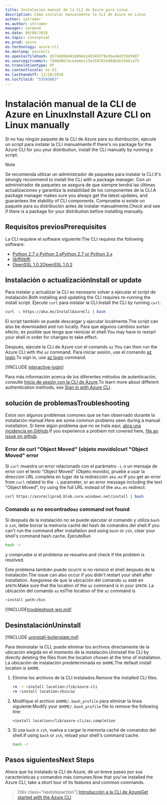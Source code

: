 ```yaml
---
title: Instalación manual de la CLI de Azure para Linux
description: Cómo instalar manualmente la CLI de Azure en Linux
author: sptramer
ms.author: sttramer
manager: carmonm
ms.date: 09/09/2018
ms.topic: conceptual
ms.prod: azure
ms.technology: azure-cli
ms.devlang: azurecli
ms.openlocfilehash: b57ddd04d41b09eb145349179e3be48d3fdd5907
ms.sourcegitcommit: f40bd067ece4e6ec13e259782ed8db3e33b61a75
ms.translationtype: HT
ms.contentlocale: es-ES
ms.lasthandoff: 12/18/2018
ms.locfileid: "53593683"
---
```

# <a name="install-azure-cli-on-linux-manually"></a><span data-ttu-id="12114-103">Instalación manual de la CLI de Azure en Linux</span><span class="sxs-lookup"><span data-stu-id="12114-103">Install Azure CLI on Linux manually</span></span>

<span data-ttu-id="12114-104">Si no hay ningún paquete de la CLI de Azure para su distribución, ejecute un script para instalar la CLI manualmente.</span><span class="sxs-lookup"><span data-stu-id="12114-104">If there's no package for the Azure CLI for you your distribution, install the CLI manually by running a script.</span></span>

> [!NOTE]
> <span data-ttu-id="12114-105">Se recomienda utilizar un administrador de paquetes para instalar la CLI.</span><span class="sxs-lookup"><span data-stu-id="12114-105">It's strongly recommend to install the CLI with a package manager.</span></span> <span data-ttu-id="12114-106">Con un administrador de paquetes se asegura de que siempre tendrá las últimas actualizaciones y garantiza la estabilidad de los componentes de la CLI.</span><span class="sxs-lookup"><span data-stu-id="12114-106">A package manager makes sure you always get the latest updates, and guarantees the stability of CLI components.</span></span> <span data-ttu-id="12114-107">Compruebe si existe un paquete para su distribución antes de instalar manualmente.</span><span class="sxs-lookup"><span data-stu-id="12114-107">Check and see if there is a package for your distribution before installing manually.</span></span>

## <a name="prerequisites"></a><span data-ttu-id="12114-108">Requisitos previos</span><span class="sxs-lookup"><span data-stu-id="12114-108">Prerequisites</span></span>

<span data-ttu-id="12114-109">La CLI requiere el software siguiente:</span><span class="sxs-lookup"><span data-stu-id="12114-109">The CLI requires the following software:</span></span>

* [<span data-ttu-id="12114-110">Python 2.7 o Python 3.x</span><span class="sxs-lookup"><span data-stu-id="12114-110">Python 2.7 or Python 3.x</span></span>](https://www.python.org/downloads/)
* [<span data-ttu-id="12114-111">libffi</span><span class="sxs-lookup"><span data-stu-id="12114-111">libffi</span></span>](https://sourceware.org/libffi/)
* [<span data-ttu-id="12114-112">OpenSSL 1.0.2</span><span class="sxs-lookup"><span data-stu-id="12114-112">OpenSSL 1.0.2</span></span>](https://www.openssl.org/source/)

## <a name="install-or-update"></a><span data-ttu-id="12114-113">Instalación o actualización</span><span class="sxs-lookup"><span data-stu-id="12114-113">Install or update</span></span>

<span data-ttu-id="12114-114">Para instalar y actualizar la CLI es necesario volver a ejecutar el script de instalación.</span><span class="sxs-lookup"><span data-stu-id="12114-114">Both installing and updating the CLI requires re-running the install script.</span></span> <span data-ttu-id="12114-115">Ejecute `curl` para instalar la CLI.</span><span class="sxs-lookup"><span data-stu-id="12114-115">Install the CLI by running `curl`.</span></span>

```bash
curl -L https://aka.ms/InstallAzureCli | bash
```

<span data-ttu-id="12114-116">El script también se puede descargar y ejecutar localmente.</span><span class="sxs-lookup"><span data-stu-id="12114-116">The script can also be downloaded and run locally.</span></span> <span data-ttu-id="12114-117">Para que algunos cambios surtan efecto, es posible que tenga que reiniciar el shell.</span><span class="sxs-lookup"><span data-stu-id="12114-117">You may have to restart your shell in order for changes to take effect.</span></span>

<span data-ttu-id="12114-118">Después, ejecute la CLI de Azure con el comando `az`.</span><span class="sxs-lookup"><span data-stu-id="12114-118">You can then run the Azure CLI with the `az` command.</span></span> <span data-ttu-id="12114-119">Para iniciar sesión, use el comando [az login](/cli/azure/reference-index#az-login).</span><span class="sxs-lookup"><span data-stu-id="12114-119">To sign in, use [az login](/cli/azure/reference-index#az-login) command.</span></span>

[!INCLUDE [interactive-login](includes/interactive-login.md)]

<span data-ttu-id="12114-120">Para más información acerca de los diferentes métodos de autenticación, consulte [Inicio de sesión con la CLI de Azure](authenticate-azure-cli.md).</span><span class="sxs-lookup"><span data-stu-id="12114-120">To learn more about different authentication methods, see [Sign in with Azure CLI](authenticate-azure-cli.md).</span></span>

## <a name="troubleshooting"></a><span data-ttu-id="12114-121">solución de problemas</span><span class="sxs-lookup"><span data-stu-id="12114-121">Troubleshooting</span></span>

<span data-ttu-id="12114-122">Estos son algunos problemas comunes que se han observado durante la instalación manual.</span><span class="sxs-lookup"><span data-stu-id="12114-122">Here are some common problems seen during a manual installation.</span></span> <span data-ttu-id="12114-123">Si tiene algún problema que no se trata aquí, [abra una incidencia en GitHub](https://github.com/Azure/azure-cli/issues).</span><span class="sxs-lookup"><span data-stu-id="12114-123">If you experience a problem not covered here, [file an issue on github](https://github.com/Azure/azure-cli/issues).</span></span>

### <a name="curl-object-moved-error"></a><span data-ttu-id="12114-124">Error de curl "Object Moved" (objeto movido)</span><span class="sxs-lookup"><span data-stu-id="12114-124">curl "Object Moved" error</span></span>

<span data-ttu-id="12114-125">Si `curl` muestra un error relacionado con el parámetro `-L` o un mensaje de error con el texto "Object Moved" (Objeto movido), pruebe a usar la dirección URL completa en lugar de la redirección `aka.ms`:</span><span class="sxs-lookup"><span data-stu-id="12114-125">If you get an error from `curl` related to the `-L` parameter, or an error message including the text "Object Moved", try using the full URL instead of the `aka.ms` redirect:</span></span>

```bash
curl https://azurecliprod.blob.core.windows.net/install | bash
```

### <a name="az-command-not-found"></a><span data-ttu-id="12114-126">Comando `az` no encontrado</span><span class="sxs-lookup"><span data-stu-id="12114-126">`az` command not found</span></span>

<span data-ttu-id="12114-127">Si después de la instalación no se puede ejecutar el comando y utiliza `bash` o `zsh`, debe borrar la memoria caché del hash de comandos del shell.</span><span class="sxs-lookup"><span data-stu-id="12114-127">If you can't run the command after installation and using `bash` or `zsh`, clear your shell's command hash cache.</span></span> <span data-ttu-id="12114-128">Ejecute</span><span class="sxs-lookup"><span data-stu-id="12114-128">Run</span></span>

```bash
hash -r
```

<span data-ttu-id="12114-129">y compruebe si el problema se resuelve.</span><span class="sxs-lookup"><span data-stu-id="12114-129">and check if the problem is resolved.</span></span>

<span data-ttu-id="12114-130">Este problema también puede ocurrir si no reinició el shell después de la instalación.</span><span class="sxs-lookup"><span data-stu-id="12114-130">The issue can also occur if you didn't restart your shell after installation.</span></span> <span data-ttu-id="12114-131">Asegúrese de que la ubicación del comando `az` esté en `$PATH`.</span><span class="sxs-lookup"><span data-stu-id="12114-131">Make sure that the location of the `az` command is in your `$PATH`.</span></span> <span data-ttu-id="12114-132">La ubicación del comando `az` es</span><span class="sxs-lookup"><span data-stu-id="12114-132">The location of the `az` command is</span></span>

```bash
<install path>/bin
```

[!INCLUDE[troubleshoot-wsl.md](includes/troubleshoot-wsl.md)]

## <a name="uninstall"></a><span data-ttu-id="12114-133">Desinstalación</span><span class="sxs-lookup"><span data-stu-id="12114-133">Uninstall</span></span>

[!INCLUDE [uninstall-boilerplate.md](includes/uninstall-boilerplate.md)]

<span data-ttu-id="12114-134">Para desinstalar la CLI, puede eliminar los archivos directamente de la ubicación elegida en el momento de la instalación.</span><span class="sxs-lookup"><span data-stu-id="12114-134">Uninstall the CLI by directly deleting the files from the location chosen at the time of installation.</span></span> <span data-ttu-id="12114-135">La ubicación de instalación predeterminada es `$HOME`.</span><span class="sxs-lookup"><span data-stu-id="12114-135">The default install location is `$HOME`.</span></span>

1. <span data-ttu-id="12114-136">Elimine los archivos de la CLI instalados.</span><span class="sxs-lookup"><span data-stu-id="12114-136">Remove the installed CLI files.</span></span>

   ```bash
   rm -r <install location>/lib/azure-cli
   rm <install location>/bin/az
   ```

2. <span data-ttu-id="12114-137">Modifique el archivo `$HOME/.bash_profile` para eliminar la línea siguiente:</span><span class="sxs-lookup"><span data-stu-id="12114-137">Modify your `$HOME/.bash_profile` file to remove the following line:</span></span>

   ```text
   <install location>/lib/azure-cli/az.completion
   ```

3. <span data-ttu-id="12114-138">Si usa `bash` o `zsh`, vuelva a cargar la memoria caché de comandos del shell.</span><span class="sxs-lookup"><span data-stu-id="12114-138">If using `bash` or `zsh`, reload your shell's command cache.</span></span>

   ```bash
   hash -r
   ```

## <a name="next-steps"></a><span data-ttu-id="12114-139">Pasos siguientes</span><span class="sxs-lookup"><span data-stu-id="12114-139">Next Steps</span></span>

<span data-ttu-id="12114-140">Ahora que ha instalado la CLI de Azure, dé un breve paseo por sus características y comandos más comunes.</span><span class="sxs-lookup"><span data-stu-id="12114-140">Now that you've installed the Azure CLI, take a short tour of its features and common commands.</span></span>

> [!div class="nextstepaction"]
> [<span data-ttu-id="12114-141">Introducción a la CLI de Azure</span><span class="sxs-lookup"><span data-stu-id="12114-141">Get started with the Azure CLI</span></span>](get-started-with-azure-cli.md)

